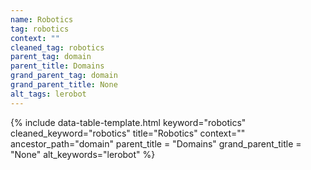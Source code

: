 ```yaml
---
name: Robotics
tag: robotics
context: ""
cleaned_tag: robotics
parent_tag: domain
parent_title: Domains
grand_parent_tag: domain
grand_parent_title: None
alt_tags: lerobot
---
```


{% include data-table-template.html 
  keyword="robotics" 
  cleaned_keyword="robotics" 
  title="Robotics"
  context=""
  ancestor_path="domain" 
  parent_title = "Domains"
  grand_parent_title = "None"
  alt_keywords="lerobot"
%}

